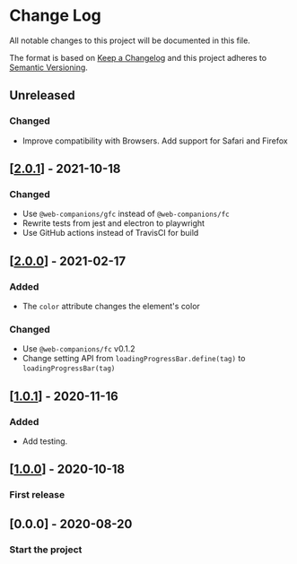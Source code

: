 # Change Log

All notable changes to this project will be documented in this file.

The format is based on [Keep a Changelog](http://keepachangelog.com/)
and this project adheres to [Semantic Versioning](http://semver.org/).

<!-- ## [X.Y.Z] - YYYY-MM-DD -->

<!-- ### Added -->
<!-- ### Changed -->
<!-- ### Deprecated -->
<!-- ### Removed -->
<!-- ### Fixed -->
<!-- ### Security -->

<!-- ## Unreleased -->

## Unreleased
### Changed
  - Improve compatibility with Browsers. Add support for Safari and Firefox

## [[2.0.1](https://github.com/sumbad/loading-progress-bar/releases/tag/v2.0.1)] - 2021-10-18
### Changed
  - Use `@web-companions/gfc` instead of `@web-companions/fc`
  - Rewrite tests from jest and electron to playwright
  - Use GitHub actions instead of TravisCI for build

## [[2.0.0](https://github.com/sumbad/loading-progress-bar/releases/tag/v2.0.0)] - 2021-02-17
### Added
  - The `color` attribute changes the element's color

### Changed
  - Use `@web-companions/fc` v0.1.2
  - Change setting API from `loadingProgressBar.define(tag)` to `loadingProgressBar(tag)`

## [[1.0.1](https://github.com/sumbad/loading-progress-bar/releases/tag/v1.0.1)] - 2020-11-16
### Added
  - Add testing.

## [[1.0.0](https://github.com/sumbad/loading-progress-bar/releases/tag/v1.0.0)] - 2020-10-18

### First release

## [0.0.0] - 2020-08-20

### Start the project
